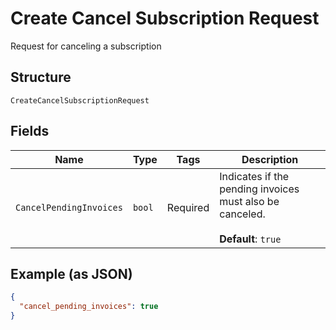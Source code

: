 
# Create Cancel Subscription Request

Request for canceling a subscription

## Structure

`CreateCancelSubscriptionRequest`

## Fields

| Name | Type | Tags | Description |
|  --- | --- | --- | --- |
| `CancelPendingInvoices` | `bool` | Required | Indicates if the pending invoices must also be canceled.<br><br>**Default**: `true` |

## Example (as JSON)

```json
{
  "cancel_pending_invoices": true
}
```

